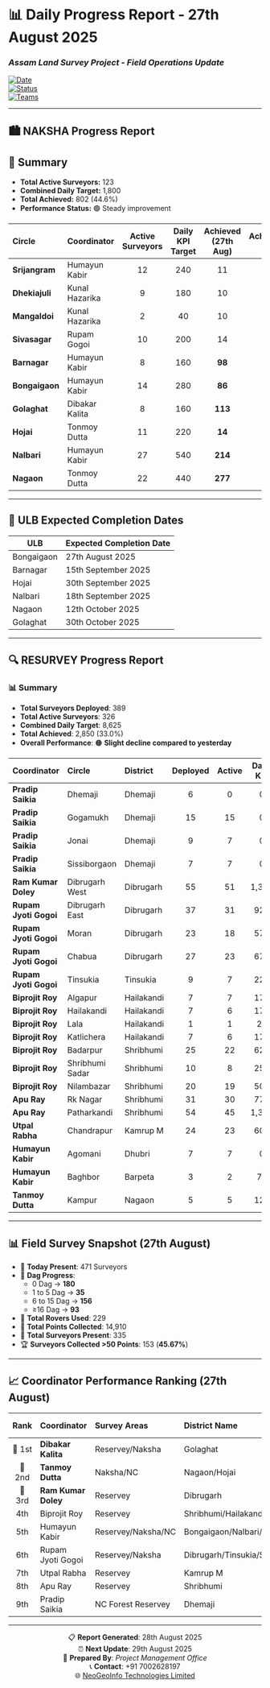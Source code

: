 # 📊 Daily Progress Report - **27th August 2025**

### *Assam Land Survey Project - Field Operations Update*  

[![Date](https://img.shields.io/badge/Report_Date-27th_August_2025-blue)](https://github.com)  
[![Status](https://img.shields.io/badge/Status-Active_Operations-green)](https://github.com)  
[![Teams](https://img.shields.io/badge/Active_Teams-Multiple_Circles-orange)](https://github.com)  

---

## 🏙️ **NAKSHA Progress Report**

## 🔹 Summary  
- **Total Active Surveyors:** 123  
- **Combined Daily Target:** 1,800  
- **Total Achieved:** 802 (44.6%)  
- **Performance Status:** 🟢 Steady improvement  

| **Circle** | **Coordinator** | **Active Surveyors** | **Daily KPI Target** | **Achieved (27th Aug)** | **Achievement %** | **Total Wards** | **Running Wards** | **Completed Wards** | **Pending Wards** |
|:-----------|:----------------|:--------------------:|:-------------------:|:-----------------------:|:-----------------:|:---------------:|:-----------------:|:-------------------:|:----------------:|
| **Srijangram** | Humayun Kabir | 12 | 240 | 11 | - | 11 | 0 | 11 | 0 |
| **Dhekiajuli** | Kunal Hazarika | 9 | 180 | 10 | - | 10 | 0 | 10 | 0 |
| **Mangaldoi** | Kunal Hazarika | 2 | 40 | 10 | - | 10 | 0 | 10 | 0 |
| **Sivasagar** | Rupam Gogoi | 10 | 200 | 14 | - | 14 | 0 | 14 | 0 |
| **Barnagar** | Humayun Kabir | 8 | 160 | **98** | **61.0%** | 10 | 5 | 5 | 0 |
| **Bongaigaon** | Humayun Kabir | 14 | 280 | **86** | **31.0%** | 25 | 1 | 24 | 0 |
| **Golaghat** | Dibakar Kalita | 8 | 160 | **113** | **71.0%** | 13 | 6 | 6 | 1 |
| **Hojai** | Tonmoy Dutta | 11 | 220 | **14** | **6.0%** | 19 | 1 | 18 | 0 |
| **Nalbari** | Humayun Kabir | 27 | 540 | **214** | **40.0%** | 17 | 11 | 6 | 0 |
| **Nagaon** | Tonmoy Dutta | 22 | 440 | **277** | **63.0%** | 26 | 12 | 11 | 3 |

---

## 📅 **ULB Expected Completion Dates**

| **ULB**       | **Expected Completion Date** |
|---------------|------------------------------|
| Bongaigaon    | 27th August 2025 |
| Barnagar      | 15th September 2025 |
| Hojai         | 30th September 2025 |
| Nalbari       | 18th September 2025 |
| Nagaon        | 12th October 2025 |
| Golaghat      | 30th October 2025 |

---

## 🔍 **RESURVEY Progress Report**

### 📊 **Summary**
- **Total Surveyors Deployed**: 389  
- **Total Active Surveyors**: 326  
- **Combined Daily Target**: 8,625  
- **Total Achieved**: 2,850 (33.0%)  
- **Overall Performance**: 🟠 **Slight decline compared to yesterday**  

| **Coordinator** | **Circle** | **District** | **Deployed** | **Active** | **Daily KPI** | **Achieved** | **%** |
|:----------------|:-----------|:-------------|:------------:|:----------:|:-------------:|:------------:|:-----:|
| **Pradip Saikia** | Dhemaji | Dhemaji | 6 | 0 | 0 | 0 | 0.0% |
| **Pradip Saikia** | Gogamukh | Dhemaji | 15 | 15 | 0 | 0 | 0.0% |
| **Pradip Saikia** | Jonai | Dhemaji | 9 | 7 | 0 | 0 | 0.0% |
| **Pradip Saikia** | Sissiborgaon | Dhemaji | 7 | 7 | 0 | 0 | 0.0% |
| **Ram Kumar Doley** | Dibrugarh West | Dibrugarh | 55 | 51 | 1,375 | **561** | **41.0%** |
| **Rupam Jyoti Gogoi** | Dibrugarh East | Dibrugarh | 37 | 31 | 925 | **422** | **46.0%** |
| **Rupam Jyoti Gogoi** | Moran | Dibrugarh | 23 | 18 | 575 | **208** | **36.0%** |
| **Rupam Jyoti Gogoi** | Chabua | Dibrugarh | 27 | 23 | 675 | **128** | **19.0%** |
| **Rupam Jyoti Gogoi** | Tinsukia | Tinsukia | 9 | 7 | 225 | **40** | **18.0%** |
| **Biprojit Roy** | Algapur | Hailakandi | 7 | 7 | 175 | **71** | **41.0%** |
| **Biprojit Roy** | Hailakandi | Hailakandi | 7 | 6 | 175 | **62** | **35.0%** |
| **Biprojit Roy** | Lala | Hailakandi | 1 | 1 | 25 | **4** | **16.0%** |
| **Biprojit Roy** | Katlichera | Hailakandi | 7 | 6 | 175 | **86** | **49.0%** |
| **Biprojit Roy** | Badarpur | Shribhumi | 25 | 22 | 625 | **241** | **39.0%** |
| **Biprojit Roy** | Shribhumi Sadar | Shribhumi | 10 | 8 | 250 | **62** | **25.0%** |
| **Biprojit Roy** | Nilambazar | Shribhumi | 20 | 19 | 500 | **125** | **25.0%** |
| **Apu Ray** | Rk Nagar | Shribhumi | 31 | 30 | 775 | **209** | **27.0%** |
| **Apu Ray** | Patharkandi | Shribhumi | 54 | 45 | 1,350 | **305** | **23.0%** |
| **Utpal Rabha** | Chandrapur | Kamrup M | 24 | 23 | 600 | **220** | **37.0%** |
| **Humayun Kabir** | Agomani | Dhubri | 7 | 7 | 0 | 0 | 0.0% |
| **Humayun Kabir** | Baghbor | Barpeta | 3 | 2 | 75 | **73** | **97.0%** |
| **Tanmoy Dutta** | Kampur | Nagaon | 5 | 5 | 125 | **33** | **26.0%** |

---

## 📊 **Field Survey Snapshot (27th August)**

- 👷 **Today Present**: 471 Surveyors  
- 📌 **Dag Progress**:  
  - 0 Dag → **180**  
  - 1 to 5 Dag → **35**  
  - 6 to 15 Dag → **156**  
  - ≥16 Dag → **93**  
- 📡 **Total Rovers Used**: 229  
- 📍 **Total Points Collected**: 14,910  
- 👥 **Total Surveyors Present**: 335  
- 🏆 **Surveyors Collected >50 Points**: 153 (**45.67%**)  

---

## 📈 **Coordinator Performance Ranking (27th August)**

| **Rank** | **Coordinator** | **Survey Areas** | **District Name** | **Target Dag** | **27th-Aug** | **Achievement Rate** |
|:--------:|:----------------|:-----------------|:------------------|:--------------:|:------------:|:-------------------:|
| 🥇 1st | **Dibakar Kalita** | Reservey/Naksha | Golaghat | 160 | 113 | **0.71** |
| 🥈 2nd | **Tanmoy Dutta** | Naksha/NC | Nagaon/Hojai | 770 | 324 | **0.42** |
| 🥉 3rd | **Ram Kumar Doley** | Reservey | Dibrugarh | 1375 | 561 | **0.41** |
| 4th | Biprojit Roy | Reservey | Shribhumi/Hailakandi | 1925 | 651 | **0.34** |
| 5th | Humayun Kabir | Reservey/Naksha/NC | Bongaigaon/Nalbari/Barpeta/Dhubri | 1415 | 471 | **0.33** |
| 6th | Rupam Jyoti Gogoi | Reservey/Naksha | Dibrugarh/Tinsukia/Sivsagar | 2400 | 758 | **0.32** |
| 7th | Utpal Rabha | Reservey | Kamrup M | 720 | 220 | **0.31** |
| 8th | Apu Ray | Reservey | Shribhumi | 2125 | 514 | **0.24** |
| 9th | Pradip Saikia | NC Forest Reservey | Dhemaji | 0 | 0 | **0.00** |

---

<div align="center">

📋 **Report Generated**: 28th August 2025  
⏰ **Next Update**: 29th August 2025  
👤 **Prepared By**: *Project Management Office*  
📞 **Contact**: +91 7002628197  
🌐 [NeoGeoInfo Technologies Limited](https://neogeoinfo.com/)  

</div>
